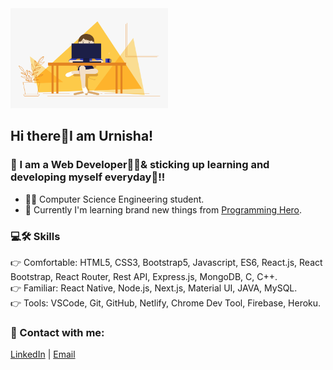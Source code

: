 <img src="image/hello.gif" alt="hello" title="hello" width="50%" height="160"/>

## Hi there👋I am Urnisha!

### 🎯 I am a Web Developer👩‍💻& sticking up learning and developing myself everyday🌟!! 

* 👩‍🎓 Computer Science Engineering student.
* 🌱 Currently I'm learning brand new things from <a href="https://www.programming-hero.com/     ">Programming Hero</a>. 

### 💻🛠 Skills 
👉 Comfortable: HTML5, CSS3, Bootstrap5, Javascript, ES6, React.js, React Bootstrap, React Router, Rest API, Express.js, MongoDB, C, C++.<br/>
👉 Familiar: React Native, Node.js, Next.js, Material UI, JAVA, MySQL.<br />
👉 Tools: VSCode, Git, GitHub, Netlify, Chrome Dev Tool, Firebase, Heroku.

### 📍 Contact with me: 
<a href="https://www.linkedin.com/in/urnisha199/">LinkedIn</a> | <a href="mailto: urnisha09@gmail.com">Email</a>

